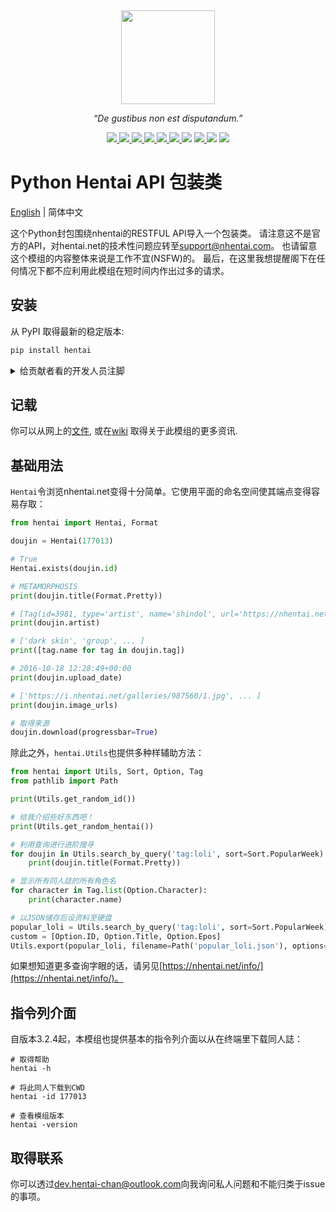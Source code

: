 <p align="center">
  <a href="https://hentaichan.pythonanywhere.com/projects/hentai" title="Project Logo">
    <img height="150" style="margin-top:15px" src="https://raw.githubusercontent.com/hentai-chan/hentai/master/docs/hentai.svg">
  </a>
</p>

<p align="center">
  <i>“De gustibus non est disputandum.”</i>
</p>

<p align="center">
    <a href="https://github.com/hentai-chan/hentai/actions?query=workflow%3ACI" title="Continuous Integration" target="_blank">
        <img src="https://github.com/hentai-chan/hentai/workflows/CI/badge.svg">
    </a>
    <a href="https://github.com/hentai-chan/hentai/actions?query=workflow%3ACodeQL" title="Code QL Analysis" target="_blank">
        <img src="https://github.com/hentai-chan/hentai/workflows/CodeQL/badge.svg">
    </a>
    <a href="https://github.com/hentai-chan/hentai/actions?query=workflow%3APyPI" title="PyPI Build" target="_blank">
        <img src="https://github.com/hentai-chan/hentai/workflows/PyPI/badge.svg">
    </a>
    <a href="https://pypi.org/project/hentai/" title="Release Version" target="_blank">
        <img src="https://img.shields.io/pypi/v/hentai?color=blue&label=Release">
    </a>
    <a href="https://www.codefactor.io/repository/github/hentai-chan/hentai" title="Code Factor" target="_blank">
        <img src="https://www.codefactor.io/repository/github/hentai-chan/hentai/badge">
    </a>
    <a href="https://codecov.io/gh/hentai-chan/hentai" title="Code Coverage" target="_blank">
        <img src="https://codecov.io/gh/hentai-chan/hentai/branch/master/graph/badge.svg?token=HOE2YZO4V6"/>
    </a>
    <a title="Supported Python Versions">
        <img src="https://img.shields.io/badge/Python-3.7%20%7C%203.8%20%7C%203.9-blue">
    </a>
    <a href="https://www.gnu.org/licenses/gpl-3.0.en.html" title="License Information" target="_blank">
        <img src="https://img.shields.io/badge/License-GPLv3-blue.svg">
    </a>
    <a title="Downloads per Month">
        <img src="https://img.shields.io/pypi/dm/hentai">
    </a>
    <a href="https://archive.softwareheritage.org/browse/origin/?origin_url=https://github.com/hentai-chan/hentai.git" title="Software Heritage Archive" target="_blank">
        <img src="https://archive.softwareheritage.org/badge/origin/https://github.com/hentai-chan/hentai.git/">
    </a>
</p>

# Python Hentai API 包装类

[English](https://github.com/hentai-chan/hentai/blob/master/README.md) | 简体中文

这个Python封包围绕nhentai的RESTFUL API导入一个包装类。
请注意这不是官方的API，对hentai.net的技术性问题应转至[support@nhentai.com](mailto:support@nhentai.com)。
也请留意这个模组的内容整体来说是工作不宜(NSFW)的。
最后，在这里我想提醒阁下在任何情况下都不应利用此模组在短时间内作出过多的请求。

## 安装

从 PyPI 取得最新的稳定版本:

```bash
pip install hentai
```

<details>
<summary>给贡献者看的开发人员注脚</summary>

又或者你想
[贡献](https://github.com/hentai-chan/hentai/blob/dev-hentai/CONTRIBUTING.md)，
请对以下储存库进行分支并执行

```bash
python -m venv venv/
source venv/bin/activate
python -m pip install --upgrade pip
pip install -r requirements.txt
# 另请安装以下依赖类型
pip install flake8 pytest wheel
# 执行全部单元测试
pytest --verbose
# 创造 wheel
python setup.py bdist_wheel --universal
```

请查看 `rec-hentai` 以确认你的作品与最新的候选版本同步。
请勿导入python 3.7+不支援的功能。

</details>

## 记载

你可以从网上的[文件](https://hentaichan.pythonanywhere.com/projects/hentai),
或在[wiki](https://github.com/hentai-chan/hentai/wiki) 取得关于此模组的更多资讯.

## 基础用法

`Hentai`令浏览nhentai.net变得十分简单。它使用平面的命名空间使其端点变得容易存取：

```python
from hentai import Hentai, Format

doujin = Hentai(177013)

# True
Hentai.exists(doujin.id)

# METAMORPHOSIS
print(doujin.title(Format.Pretty))

# [Tag(id=3981, type='artist', name='shindol', url='https://nhentai.net/artist/shindol/', count=279)]
print(doujin.artist)

# ['dark skin', 'group', ... ]
print([tag.name for tag in doujin.tag])

# 2016-10-18 12:28:49+00:00
print(doujin.upload_date)

# ['https://i.nhentai.net/galleries/987560/1.jpg', ... ]
print(doujin.image_urls)

# 取得来源
doujin.download(progressbar=True)
```

除此之外，`hentai.Utils`也提供多种样辅助方法：

```python
from hentai import Utils, Sort, Option, Tag
from pathlib import Path

print(Utils.get_random_id())

# 给我介绍些好东西吧！
print(Utils.get_random_hentai())

# 利用查询进行进阶搜寻
for doujin in Utils.search_by_query('tag:loli', sort=Sort.PopularWeek):
    print(doujin.title(Format.Pretty))

# 显示所有同人誌的所有角色名
for character in Tag.list(Option.Character):
    print(character.name)

# 以JSON储存后设资料至硬盘
popular_loli = Utils.search_by_query('tag:loli', sort=Sort.PopularWeek)
custom = [Option.ID, Option.Title, Option.Epos]
Utils.export(popular_loli, filename=Path('popular_loli.json'), options=custom)
```

如果想知道更多查询字眼的话，请另见[https://nhentai.net/info/](https://nhentai.net/info/)。

## 指令列介面

自版本3.2.4起，本模组也提供基本的指令列介面以从在终端里下载同人誌：
```cli
# 取得帮助
hentai -h

# 将此同人下载到CWD
hentai -id 177013

# 查看模组版本
hentai -version
```

## 取得联系

你可以透过[dev.hentai-chan@outlook.com](mailto:dev.hentai-chan@outlook.com)向我询问私人问题和不能归类于issue的事项。